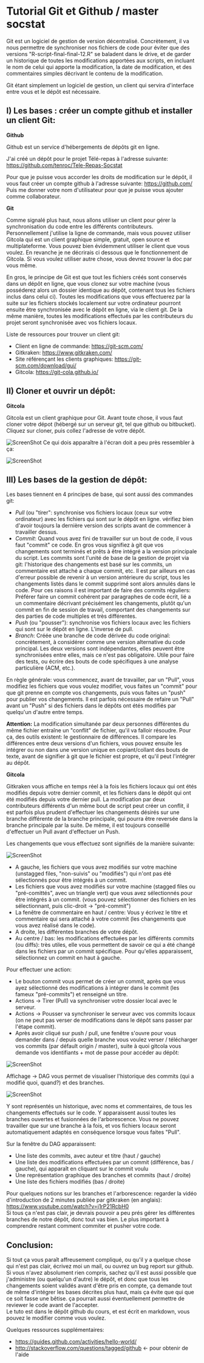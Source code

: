 # Tutorial Git et Github / master socstat

Git est un logiciel de gestion de version décentralisé. Concrètement, il va nous permettre de synchroniser nos fichiers de code pour éviter que des versions "R-script-final-final-12.R" se baladent dans le drive, et de garder un historique de toutes les modifications apportées aux scripts, en incluant le nom de celui qui apporte la modification, la date de modification, et des commentaires simples décrivant le contenu de la modification.  

Git étant simplement un logiciel de gestion, un client qui servira d'interface entre vous et le dépôt est nécessaire.  

## I) Les bases : créer un compte github et installer un client Git:

**Github**

Github est un service d'hébergements de dépôts git en ligne.

J'ai créé un dépôt pour le projet Télé-repas à l'adresse suivante:  https://github.com/tenroc/Tele-Repas-Socstat

Pour que je puisse vous accorder les droits de modification sur le dépôt, il vous faut créer un compte github à l'adresse suivante: https://github.com/  
Puis me donner votre nom d'utilisateur pour que je puisse vous ajouter comme collaborateur.  

**Git**  

Comme signalé plus haut, nous allons utiliser un client pour gérer la synchronisation du code entre les différents contributeurs.  
Personnellement j'utilise la ligne de commande, mais vous pouvez utiliser Gitcola qui est un client graphique simple, gratuit, open source et multiplateforme. Vous pouvez bien évidemment utiliser le client que vous voulez. En revanche je ne décrirais ci dessous que le fonctionnement de Gitcola. Si vous voulez utiliser autre chose, vous devrez trouver la doc par vous même.  

En gros, le principe de Git est que tout les fichiers créés sont conservés dans un dépôt en ligne, que vous clonez sur votre machine (vous posséderez alors un dossier identique au dépôt, contenant tous les fichiers inclus dans celui ci). Toutes les modifications que vous effectuerez par la suite sur les fichiers stockés localement sur votre ordinateur pourront ensuite être synchronisée avec le dépôt en ligne, via le client git. De la même manière, toutes les modifications effectués par les contributeurs du projet seront synchronisée avec vos fichiers locaux.

Liste de ressources pour trouver un client git:  

* Client en ligne de commande: https://git-scm.com/
* Gitkraken: https://www.gitkraken.com/
* Site référençant les clients graphiques: https://git-scm.com/download/gui/
* Gitcola: https://git-cola.github.io/

## II) Cloner et ouvrir un dépôt:

**Gitcola**  

Gitcola est un client graphique pour Git. Avant toute chose, il vous faut cloner votre dépot (hébergé sur un serveur git, tel que github ou bitbucket). Cliquez sur cloner, puis collez l'adresse de votre dépôt.

![ScreenShot](https://github.com/tenroc/Tele-Repas-Socstat/blob/master/Tuto-Git/screenshots/gitco_2.png)
Ce qui dois apparaître à l'écran doit a peu près ressembler à ça:

![ScreenShot](https://github.com/tenroc/Tele-Repas-Socstat/blob/master/Tuto-Git/screenshots/gitco_1.png)

## III) Les bases de la gestion de dépôt:

Les bases tiennent en 4 principes de base, qui sont aussi des commandes git:

* *Pull* (ou "tirer": synchronise vos fichiers locaux (ceux sur votre ordinateur) avec les fichiers qui sont sur le dépôt en ligne. vérifiez bien d'avoir toujours la dernière version des scripts avant de commencer à travailler dessus.
* *Commit*: Quand vous avez fini de travailler sur un bout de code, il vous faut "commit" ce code. En gros vous signifiez à git que vos changements sont terminés et prêts à être intégré a la version principale du script. Les commits sont l'unité de base de la gestion de projet via git: l'historique des changements est basé sur les commits, un commentaire est attaché a chaque commit, etc. Il est par ailleurs en cas d'erreur possible de revenir à un version antérieure du script, tous les changements listés dans le commit supprimé sont alors annulés dans le code. Pour ces raisons il est important de faire des commits réguliers: Préférer faire un commit cohérent par paragraphes de code écrit, lié a un commentaire décrivant précisément les changements, plutôt qu'un commit en fin de session de travail, comportant des changements sur des parties de code multiples et très différentes.
* *Push* (ou "pousser"): synchronise vos fichiers locaux avec les fichiers qui sont sur le dépôt en ligne. L'inverse de pull.
* *Branch*: Créée une branche de code dérivée du code original: concrètement, à considérer comme une version alternative du code principal. Les deux versions sont indépendantes, elles peuvent être synchronisées entre elles, mais ce n'est pas obligatoire. Utile pour faire des tests, ou écrire des bouts de code spécifiques à une analyse particulière (ACM, etc.).

En règle générale: vous commencez, avant de travailler, par un "Pull", vous modifiez les fichiers que vous voulez modifier, vous faites un "commit" pour que git prenne en compte vos changements, puis vous faites un "push" pour publier vos changements. Il est parfois nécessaire de refaire un "Pull" avant un "Push" si des fichiers dans le dépôts ont étés modifiés par quelqu'un d'autre entre temps.

**Attention:** La modification simultanée par deux personnes différentes du même fichier entraîne un "conflit" de fichier, qu'il va falloir résoudre. Pour ça, des outils existent: le gestionnaire de différences. Il compare les différences entre deux versions d'un fichiers, vous pouvez ensuite les intégrer ou non dans une version unique en copiant/collant des bouts de texte, avant de signifier à git que le fichier est propre, et qu'il peut l'intégrer au dépôt.

**Gitcola**

Gitkraken vous affiche en temps réel à la fois les fichiers locaux qui ont étés modifiés depuis votre dernier commit, et les fichiers dans le dépôt qui ont été modifiés depuis votre dernier pull.
La modification par deux contributeurs différents d'un même bout de script peut créer un conflit, il est parfois plus prudent d'effectuer les changements désirés sur une branche différente de la branche principale, qui pourra être reversée dans la branche principale par la suite. De même, il est toujours conseillé d'effectuer un Pull avant d'effectuer un Push.

Les changements que vous effectuez sont signifiés de la manière suivante:

![ScreenShot](https://github.com/tenroc/Tele-Repas-Socstat/blob/master/Tuto-Git/screenshots/gitco_1.png)

* A gauche, les fichiers que vous avez modifiés sur votre machine (unstagged files, "non-suivis" ou "modifiés") qui n'ont pas été sélectionnés pour être intégrés à un commit.
* Les fichiers que vous avez modifiés sur votre machine (stagged files ou "pré-comittés", avec un triangle vert) que vous avez sélectionnés pour être intégrés à un commit. (vous pouvez sélectionner des fichiers en les sélectionnant, puis clic-droit -> "pré-commit")
* La fenêtre de commentaire en haut / centre: Vous y écrivez le titre et commentaire qui sera attaché à votre commit (les changements que vous avez réalisé dans le code).
* A droite, les différentes branches de votre dépôt.
* Au centre / bas: les modifications effectuées par les différents commits (ou diffs): très utiles, elle vous permettent de savoir ce qui a été changé dans les fichiers par un commit spécifique. Pour qu'elles apparaissent, sélectionnez un commit en haut à gauche.

Pour effectuer une action:

- Le bouton commit vous permet de créer un commit, après que vous ayez sélectionné des modifications à intégrer dans le commit (les fameux "pré-commits") et renseigné un titre.
- Actions -> Tirer (Pull) va synchroniser votre dossier local avec le serveur.
- Actions -> Pousser va synchroniser le serveur avec vos commits locaux (on ne peut pas verser de modifications dans le dépôt sans passer par l'étape commit).
- Après avoir cliqué sur push / pull, une fenêtre s'ouvre pour vous demander dans / depuis quelle branche vous voulez verser / télécharger vos commits (par défault origin / master), suite à quoi gitcola vous demande vos identifiants + mot de passe pour accéder au dépôt:

![ScreenShot](https://github.com/tenroc/Tele-Repas-Socstat/blob/master/Tuto-Git/screenshots/gitco_4.png)

Affichage -> DAG vous permet de visualiser l'historique des commits (qui a modifié quoi, quand?) et des branches.

![ScreenShot](https://github.com/tenroc/Tele-Repas-Socstat/blob/master/Tuto-Git/screenshots/gitco_6.png)

Y sont représentés un historique, avec noms et commentaires, de tous les changements effectués sur le code. Y apparaissent aussi toutes les branches ouvertes et fusionnées de l'arborescence. Vous ne pouvez travailler que sur une branche à la fois, et vos fichiers locaux seront automatiquement adaptés en conséquence lorsque vous faites "Pull".

Sur la fenêtre du DAG apparaissent:

- Une liste des commits, avec auteur et titre (haut / gauche)
- Une liste des modifications effectuées par un commit (différence, bas / gauche), qui apparaît en cliquant sur le commit voulu
- Une représentation graphique des branches et commits (haut / droite)
- Une liste des fichiers modifiés (bas / droite)

Pour quelques notions sur les branches et l'arborescence: regarder la vidéo d'introduction de 2 minutes publiée par gitkraken (en anglais): https://www.youtube.com/watch?v=j1rP21RcbH0  
Si tous ça n'est pas clair, je devrais pouvoir a peu prés gérer les différentes branches de notre dépôt, donc tout vas bien. Le plus important à comprendre restant comment commiter et pusher votre code.

## Conclusion: ##

Si tout ça vous paraît affreusement compliqué, ou qu'il y a quelque chose qui n'est pas clair, écrivez moi un mail, ou ouvrez un bug report sur github.  
Si vous n'avez absolument rien compris, sachez qu'il est aussi possible que j'administre (ou quelqu'un d'autre) le dépôt, et donc que tous les changements soient validés avant d'être pris en compte, ça demande tout de même d'intégrer les bases décrites plus haut, mais ça évite que qui que ce soit fasse une bêtise. ça pourrait aussi éventuellement permettre de reviewer le code avant de l'accepter.  
Le tuto est dans le dépôt github du cours, et est écrit en markdown, vous pouvez le modifier comme vous voulez.  

Quelques ressources supplémentaires:  

* https://guides.github.com/activities/hello-world/
* http://stackoverflow.com/questions/tagged/github <- pour obtenir de l'aide
